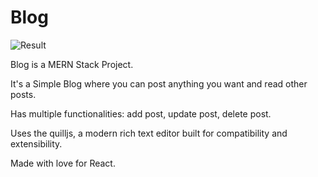 # Blog

![Result](Blog.gif)

Blog is a MERN Stack Project.

It's a Simple Blog where you can post anything you want and read other posts.

Has multiple functionalities: add post, update post, delete post.

Uses the quilljs, a modern rich text editor built for compatibility and extensibility.

Made with love for React.
